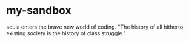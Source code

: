 # my-sandbox
soula enters the brave new world of coding.
"The history of all hitherto existing society is the history of class struggle."

